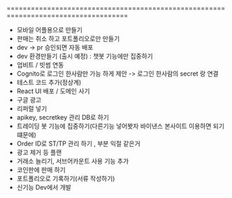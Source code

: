 ====================================================================================
- 모바일 어플용으로 만들기 
- 판매는 취소 하고 포트폴리오로만 만들기
- dev -> pr 승인되면 자동 배포
- dev 환경만들기 (출시 예정) : 챗봇 기능에만 집중하기
- 업비트 / 빗썸 연동
- Cognito로 로그인 한사람만 가능 하게 제안
		-> 로그인 한사람의 secret 랑 연결
- 테스트 코드 추가(정상계)
- React UI 배포 / 도메인 사기
- 구글 광고
- 리퍼럴 넣기
- apikey, secretkey 관리 DB로 하기
- 트레이딩 봇 기능에 집중하기(다른기능 넣어봣자 바이낸스 본사이트 이용하면 되기 떄문에)
- Order ID로 ST/TP 관리 하기 , 부분 익절 같은거
- 광고 제거 등 플랜
- 거래소 늘리기, 서브어카운트 사용 기능 추가
- 코인판에 판매 하기
- 포트폴리오로 기록하기(서류 작성하기)
- 신기능 Dev에서 개발